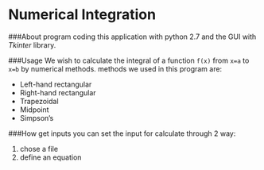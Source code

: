 Numerical Integration
=====================
###About program
coding this application with python 2.7
and the GUI with *Tkinter* library.

###Usage
We wish to calculate the integral of a function `f(x)` from `x=a` to `x=b` by numerical methods.
methods we used in this program are:
 * Left-hand rectangular
 * Right-hand rectangular
 * Trapezoidal
 * Midpoint
 * Simpson’s
 
###How get inputs
you can set the input for calculate through 2 way:
 1. chose a file
 2. define an equation


